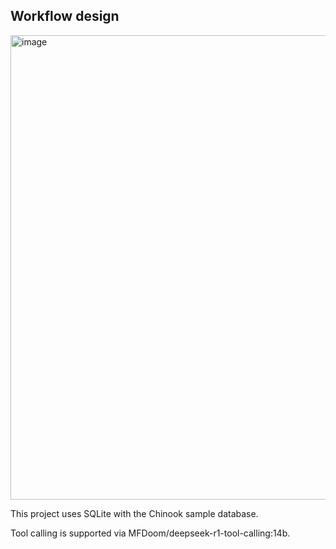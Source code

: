 ## Workflow design

<img width="1129" height="743" alt="image" src="https://github.com/user-attachments/assets/981f14f7-ad3b-4aae-b0c5-cd6671fa7b5b" />


This project uses SQLite with the Chinook sample database.

Tool calling is supported via MFDoom/deepseek-r1-tool-calling:14b.
